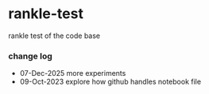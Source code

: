 # rankle-test
rankle test of the code base

### change log
- 07-Dec-2025 more experiments
- 09-Oct-2023 explore how github handles notebook file
